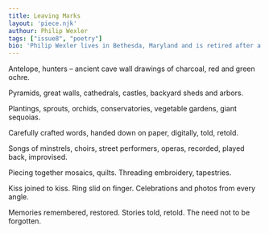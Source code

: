 ```yaml
---
title: Leaving Marks
layout: 'piece.njk'
authour: Philip Wexler
tags: ["issue8", "poetry"]
bio: 'Philip Wexler lives in Bethesda, Maryland and is retired after a long career at the U.S. National Library of Medicine.  Some 200 of his poems have appeared in magazines.  His poetry books include <i>The Sad Parade</i> (prose poems), and <i>The Burning Moustache</i>, both published by Adelaide Books, <i>The Lesser Light</i> by Finishing Line Press, <i>With Something Like Hope</i> (Silver Bow Publishing) and <i>I Would be the Purple</i> (Kelsay Books), the latter 3 all published in 2022.  He also organizes and hosts <i>Words out Loud</i>, a monthly spoken word series convened in-person at the Friends of the Library of Montgomery County (FOLMC) bookstore in Rockville, Maryland and remotely via Zoom.'
---
```


Antelope, hunters –
            ancient cave wall
drawings of charcoal,
            red and green ochre. 

Pyramids, great walls,
            cathedrals, castles,
backyard sheds
            and arbors. 

Plantings, sprouts, orchids,
            conservatories,
vegetable gardens,
            giant sequoias. 

Carefully crafted words,
            handed down
on paper, digitally, told,
            retold. 

Songs of minstrels, choirs,
            street performers,
operas, recorded, played
            back, improvised. 

Piecing together
            mosaics, quilts.
Threading embroidery,
            tapestries.

Kiss joined to kiss.
            Ring slid on finger.
Celebrations and photos
            from every angle. 

Memories remembered,
            restored.  Stories
told, retold.  The need
            not to be forgotten.